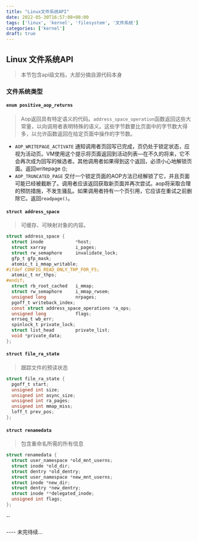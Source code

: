 ```yaml
---
title: "Linux文件系统API"
date: 2022-05-30T16:57:08+08:00
tags: ['linux', 'kernel', 'filesystem', '文件系统']
categories: ['kernel']
draft: true
---
```

## Linux 文件系统API
> 本节包含api级文档，大部分摘自源代码本身

### 文件系统类型 
#### `enum positive_aop_returns`
> Aop返回具有特定语义的代码。`address_space_operation`函数返回这些大常量，以向调用者表明特殊的语义。这些字节数要比页面中的字节数大得多，以允许函数返回在给定页面中操作的字节数。
- `AOP_WRITEPAGE_ACTIVATE`
通知调用者页回写已完成，页仍处于锁定状态，应视为活动页。VM使用这个提示将页面返回到活动列表—在不久的将来，它不会再次成为回写的候选者。其他调用者如果得到这个返回，必须小心地解锁页面。返回writepage ();
- `AOP_TRUNCATED_PAGE`
交付一个锁定页面的AOP方法已经解锁了它，并且页面可能已经被截断了。调用者应该返回获取新页面并再次尝试。aop将采取合理的预防措施，不发生骚乱。如果调用者持有一个页引用，它应该在重试之前删除它。返回`readpage()`。

#### `struct address_space`
> 可缓存、可映射对象的内容。
```c
struct address_space {
  struct inode            *host;
  struct xarray           i_pages;
  struct rw_semaphore     invalidate_lock;
  gfp_t gfp_mask;
  atomic_t i_mmap_writable;
#ifdef CONFIG_READ_ONLY_THP_FOR_FS;
  atomic_t nr_thps;
#endif;
  struct rb_root_cached   i_mmap;
  struct rw_semaphore     i_mmap_rwsem;
  unsigned long           nrpages;
  pgoff_t writeback_index;
  const struct address_space_operations *a_ops;
  unsigned long           flags;
  errseq_t wb_err;
  spinlock_t private_lock;
  struct list_head        private_list;
  void *private_data;
};
```

#### `struct file_ra_state`
> 跟踪文件的预读状态

```c
struct file_ra_state {
  pgoff_t start;
  unsigned int size;
  unsigned int async_size;
  unsigned int ra_pages;
  unsigned int mmap_miss;
  loff_t prev_pos;
};
```

#### `struct renamedata`
> 包含重命名所需的所有信息
```c
struct renamedata {
  struct user_namespace *old_mnt_userns;
  struct inode *old_dir;
  struct dentry *old_dentry;
  struct user_namespace *new_mnt_userns;
  struct inode *new_dir;
  struct dentry *new_dentry;
  struct inode **delegated_inode;
  unsigned int flags;
};
```

#### ``


---- 未完待续...
